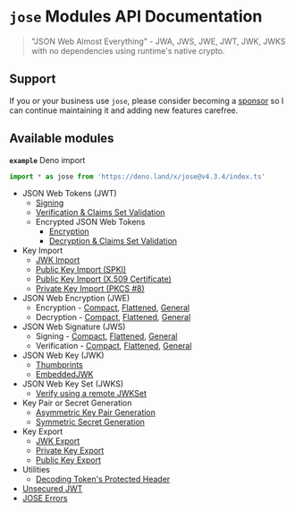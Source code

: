 # `jose` Modules API Documentation

> "JSON Web Almost Everything" - JWA, JWS, JWE, JWT, JWK, JWKS with no dependencies using runtime's native crypto.

## Support

If you or your business use `jose`, please consider becoming a [sponsor][support-sponsor] so I can continue maintaining it and adding new features carefree.

## Available modules

**`example`** Deno import
```js
import * as jose from 'https://deno.land/x/jose@v4.3.4/index.ts'
```

- JSON Web Tokens (JWT)
  - [Signing](https://github.com/panva/jose/blob/v4.3.4/docs/classes/jwt_sign.SignJWT.md#readme)
  - [Verification & Claims Set Validation](https://github.com/panva/jose/blob/v4.3.4/docs/functions/jwt_verify.jwtVerify.md#readme)
  - Encrypted JSON Web Tokens
    - [Encryption](https://github.com/panva/jose/blob/v4.3.4/docs/classes/jwt_encrypt.EncryptJWT.md#readme)
    - [Decryption & Claims Set Validation](https://github.com/panva/jose/blob/v4.3.4/docs/functions/jwt_decrypt.jwtDecrypt.md#readme)
- Key Import
  - [JWK Import](https://github.com/panva/jose/blob/v4.3.4/docs/functions/key_import.importJWK.md#readme)
  - [Public Key Import (SPKI)](https://github.com/panva/jose/blob/v4.3.4/docs/functions/key_import.importSPKI.md#readme)
  - [Public Key Import (X.509 Certificate)](https://github.com/panva/jose/blob/v4.3.4/docs/functions/key_import.importX509.md#readme)
  - [Private Key Import (PKCS #8)](https://github.com/panva/jose/blob/v4.3.4/docs/functions/key_import.importPKCS8.md#readme)
- JSON Web Encryption (JWE)
  - Encryption - [Compact](https://github.com/panva/jose/blob/v4.3.4/docs/classes/jwe_compact_encrypt.CompactEncrypt.md#readme), [Flattened](https://github.com/panva/jose/blob/v4.3.4/docs/classes/jwe_flattened_encrypt.FlattenedEncrypt.md#readme), [General](https://github.com/panva/jose/blob/v4.3.4/docs/classes/jwe_general_encrypt.GeneralEncrypt.md#readme)
  - Decryption - [Compact](https://github.com/panva/jose/blob/v4.3.4/docs/functions/jwe_compact_decrypt.compactDecrypt.md#readme), [Flattened](https://github.com/panva/jose/blob/v4.3.4/docs/functions/jwe_flattened_decrypt.flattenedDecrypt.md#readme), [General](https://github.com/panva/jose/blob/v4.3.4/docs/functions/jwe_general_decrypt.generalDecrypt.md#readme)
- JSON Web Signature (JWS)
  - Signing - [Compact](https://github.com/panva/jose/blob/v4.3.4/docs/classes/jws_compact_sign.CompactSign.md#readme), [Flattened](https://github.com/panva/jose/blob/v4.3.4/docs/classes/jws_flattened_sign.FlattenedSign.md#readme), [General](https://github.com/panva/jose/blob/v4.3.4/docs/classes/jws_general_sign.GeneralSign.md#readme)
  - Verification - [Compact](https://github.com/panva/jose/blob/v4.3.4/docs/functions/jws_compact_verify.compactVerify.md#readme), [Flattened](https://github.com/panva/jose/blob/v4.3.4/docs/functions/jws_flattened_verify.flattenedVerify.md#readme), [General](https://github.com/panva/jose/blob/v4.3.4/docs/functions/jws_general_verify.generalVerify.md#readme)
- JSON Web Key (JWK)
  - [Thumbprints](https://github.com/panva/jose/blob/v4.3.4/docs/functions/jwk_thumbprint.calculateJwkThumbprint.md#readme)
  - [EmbeddedJWK](https://github.com/panva/jose/blob/v4.3.4/docs/functions/jwk_embedded.EmbeddedJWK.md#readme)
- JSON Web Key Set (JWKS)
  - [Verify using a remote JWKSet](https://github.com/panva/jose/blob/v4.3.4/docs/functions/jwks_remote.createRemoteJWKSet.md#readme)
- Key Pair or Secret Generation
  - [Asymmetric Key Pair Generation](https://github.com/panva/jose/blob/v4.3.4/docs/functions/key_generate_key_pair.generateKeyPair.md#readme)
  - [Symmetric Secret Generation](https://github.com/panva/jose/blob/v4.3.4/docs/functions/key_generate_secret.generateSecret.md#readme)
- Key Export
  - [JWK Export](https://github.com/panva/jose/blob/v4.3.4/docs/functions/key_export.exportJWK.md#readme)
  - [Private Key Export](https://github.com/panva/jose/blob/v4.3.4/docs/functions/key_export.exportPKCS8.md#readme)
  - [Public Key Export](https://github.com/panva/jose/blob/v4.3.4/docs/functions/key_export.exportSPKI.md#readme)
- Utilities
  - [Decoding Token's Protected Header](https://github.com/panva/jose/blob/v4.3.4/docs/functions/util_decode_protected_header.decodeProtectedHeader.md#readme)
- [Unsecured JWT](https://github.com/panva/jose/blob/v4.3.4/docs/classes/jwt_unsecured.UnsecuredJWT.md#readme)
- [JOSE Errors](https://github.com/panva/jose/blob/v4.3.4/docs/modules/util_errors.md#readme)

[support-sponsor]: https://github.com/sponsors/panva
